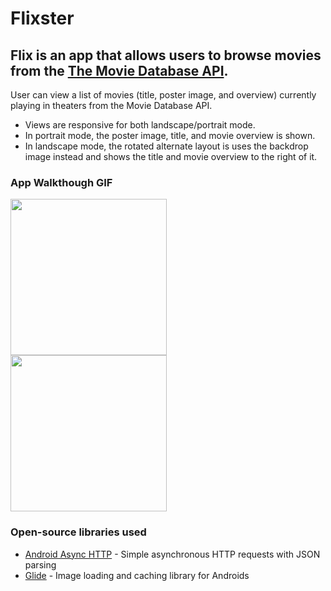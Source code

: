 # Flixster
Flix is an app that allows users to browse movies from the [The Movie Database API](http://docs.themoviedb.apiary.io/#).
---

User can view a list of movies (title, poster image, and overview) currently playing in theaters from the Movie Database API.

- Views are responsive for both landscape/portrait mode.
- In portrait mode, the poster image, title, and movie overview is shown.
- In landscape mode, the rotated alternate layout is uses the backdrop image instead and shows the title and movie overview to the right of it.

### App Walkthough GIF

<img src="https://imgur.com/ZLgywOr.gif" width=250><br>
<img src="https://imgur.com/e2zydyP.gif" width=250><br>

### Open-source libraries used

- [Android Async HTTP](https://github.com/codepath/CPAsyncHttpClient) - Simple asynchronous HTTP requests with JSON parsing
- [Glide](https://github.com/bumptech/glide) - Image loading and caching library for Androids
